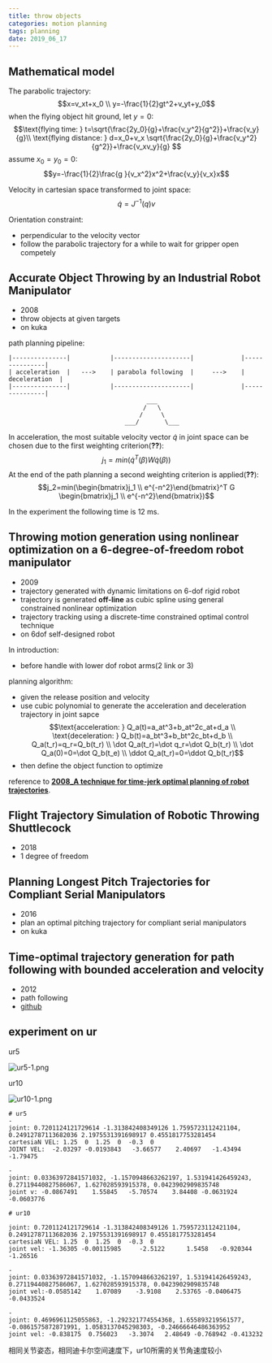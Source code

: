 ```yaml
---
title: throw objects
categories: motion planning
tags: planning
date: 2019_06_17
---
```


## Mathematical model

The parabolic trajectory:
        $$x=v_xt+x_0 \\
        y=-\frac{1}{2}gt^2+v_yt+y_0$$
when the flying object hit ground, let $y=0$:
        $$\text{flying time: }  t=\sqrt{\frac{2y_0}{g}+\frac{v_y^2}{g^2}}+\frac{v_y}{g}\\
        \text{flying distance: }    d=x_0+v_x \sqrt{\frac{2y_0}{g}+\frac{v_y^2}{g^2}}+\frac{v_xv_y}{g}       $$
assume $x_0=y_0=0$:
        $$y=-\frac{1}{2}\frac{g }{v_x^2}x^2+\frac{v_y}{v_x}x$$

Velocity in cartesian space transformed to joint space:
        $$\dot{q}=J^{-1}(q)v$$

Orientation constraint:
- perpendicular to the velocity vector
- follow the parabolic trajectory for a while to wait for gripper open competely

## Accurate Object Throwing by an Industrial Robot Manipulator

- 2008
- throw objects at given targets
- on kuka

path planning pipeline:
```
|---------------|           |---------------------|             |---------------|
| acceleration  |   --->    | parabola following  |     --->    | deceleration  |        
|---------------|           |---------------------|             |---------------|
                                      ___
                                     /   \
                                    /     \
                                ___/       \___
```
In acceleration, the most suitable velocity vector $\dot{q}$ in joint space can be chosen due to the first weighting criterion(**??**):
        $$j_1=min(\dot{q}^T(\beta) W \dot{q}(\beta))$$
At the end of the path planning a second weighting criterion is applied(**??**):
        $$j_2=min(\begin{bmatrix}j_1 \\ e^{-n^2}\end{bmatrix}^T G \begin{bmatrix}j_1 \\ e^{-n^2}\end{bmatrix})$$

In the experiment the following time is 12 ms. 

## Throwing motion generation using nonlinear optimization on a 6-degree-of-freedom robot manipulator

- 2009
- trajectory generated with dynamic limitations on 6-dof rigid robot
- trajectory is generated **off-line** as cubic spline using general constrained nonlinear optimization
- trajectory tracking using a discrete-time constrained optimal control technique
- on 6dof self-designed robot

In introduction:
- before handle with lower dof robot arms(2 link or 3)

planning algorithm:
- given the release position and velocity
- use cubic polynomial to generate the acceleration and deceleration trajectory in joint sapce
        $$\text{acceleration: } Q_a(t)=a_at^3+b_at^2c_at+d_a \\
        \text{deceleration: } Q_b(t)=a_bt^3+b_bt^2c_bt+d_b  \\
        Q_a(t_r)=q_r=Q_b(t_r)   \\
        \dot Q_a(t_r)=\dot q_r=\dot Q_b(t_r)    \\
        \dot Q_a(0)=0=\dot Q_b(t_e)     \\
        \ddot Q_a(t_r)=0=\ddot Q_b(t_r)$$
- then define the object function to optimize

reference to **[2008_A technique for time-jerk optimal planning of robot trajectories](../trajectory_optimization/)**.

## Flight Trajectory Simulation of Robotic Throwing Shuttlecock 

- 2018
- 1 degree of freedom

## Planning Longest Pitch Trajectories for Compliant Serial Manipulators

- 2016
- plan an optimal pitching trajectory for compliant serial manipulators
- on kuka

## Time-optimal trajectory generation for path following with bounded acceleration and velocity

- 2012
- path following
- [github](https://github.com/tobiaskunz/trajectories)

## experiment on ur

ur5

![ur5-1.png](https://cdn.jsdelivr.net/gh/YeeKal/img_land/blog/notes_img_backup/motionPlanning/imgs/ur5-1.png)

ur10

![ur10-1.png](https://cdn.jsdelivr.net/gh/YeeKal/img_land/blog/notes_img_backup/motionPlanning/imgs/ur10-1.png)
 
```
# ur5
- 
joint: 0.7201124121729614 -1.313842408349126 1.7595723112421104, 0.24912787113682036 2.1975531391698917 0.4551817753281454
cartesiaN VEL: 1.25  0  1.25  0  -0.3  0
JOINT VEL:  -2.03297 -0.0193843   -3.66577    2.40697   -1.43494   -1.79475

-
joint: 0.03363972841571032, -1.1570948663262197, 1.531941426459243, 0.27119440827586067, 1.627028593915378, 0.0423902909835748
joint v: -0.0867491    1.55845   -5.70574    3.84408 -0.0631924 -0.0603776

# ur10

joint: 0.7201124121729614 -1.313842408349126 1.7595723112421104, 0.24912787113682036 2.1975531391698917 0.4551817753281454
cartesiaN VEL: 1.25  0  1.25  0  -0.3  0
joint vel: -1.36305 -0.00115985     -2.5122      1.5458   -0.920344    -1.26516

-
joint: 0.03363972841571032, -1.1570948663262197, 1.531941426459243, 0.27119440827586067, 1.627028593915378, 0.0423902909835748
joint vel:-0.0585142    1.07089    -3.9108    2.53765 -0.0406475 -0.0433524

- 
joint: 0.4696961125055863, -1.292321774554368, 1.655893219561577, -0.0861575872871991, 1.0583137045298303, -0.24666646486363952
joint vel: -0.838175  0.756023   -3.3074   2.48649 -0.768942 -0.413232
```

相同关节姿态，相同迪卡尔空间速度下，ur10所需的关节角速度较小

